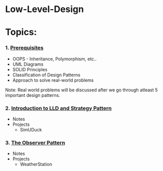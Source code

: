 # Low-Level-Design

# Topics:

### 1. **[Prerequisites](https://github.com/harithanagubady/Low-Level-Design/tree/1e249e5de434c64d9d9c08addca8dec4a2e6036c/_01_Prerequisites)**
   
   * OOPS - Inheritance, Polymorphism, etc..
   * UML Diagrams
   * SOLID Principles
   * Classification of Design Patterns
   * Approach to solve real-world problems

Note: Real world problems will be discussed after we go through atleast 5 important design patterns.

### 2. **[Introduction to LLD and Strategy Pattern](https://github.com/harithanagubady/Low-Level-Design/tree/1e249e5de434c64d9d9c08addca8dec4a2e6036c/_02_Introduction%20to%20LLD%20And%20Strategy%20Pattern)**
    
   * Notes
   * Projects
        * SimUDuck

### 3. **[The Observer Pattern](https://github.com/harithanagubady/Low-Level-Design/tree/cbccc0d2e8b857aac8151d969d024bab9b4525a8/_03_ObserverPattern)**
     
   * Notes
   * Projects
        * WeatherStation

